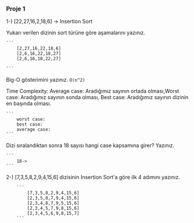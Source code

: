### Proje 1

1-) [22,27,16,2,18,6] -> Insertion Sort

Yukarı verilen dizinin sort türüne göre aşamalarını yazınız.

    ```
        [2,27,16,22,18,6]
        [2,6,16,22,18,27]
        [2,6,16,18,22,27] 

    ```

Big-O gösterimini yazınız.
    ```
        O(n^2)
    ```

Time Complexity: Average case: Aradığımız sayının ortada olması,Worst case: Aradığımız sayının sonda olması, Best case: Aradığımız sayının dizinin en başında olması.

    ```
        worst case:
        best case:
        average case:
    ```



Dizi sıralandıktan sonra 18 sayısı hangi case kapsamına girer? Yazınız.

    ```
        18->
    ```


2-) [7,3,5,8,2,9,4,15,6] dizisinin Insertion Sort'a göre ilk 4 adımını yazınız.

        ```
            [7,3,5,8,2,9,4,15,6]
            [2,3,5,8,7,9,4,15,6]
            [2,3,4,8,7,9,5,15,6]
            [2,3,4,5,7,9,8,15,6]
            [2,3,4,5,6,9,8,15,7]
        ```



    